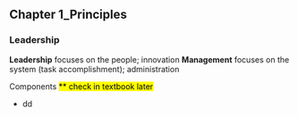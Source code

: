 ## Chapter 1_Principles
### Leadership
**Leadership** focuses on the people; innovation
**Management** focuses on the system (task accomplishment); administration

Components <mark class="hltr-yellow">** check in textbook later</mark>
- dd

